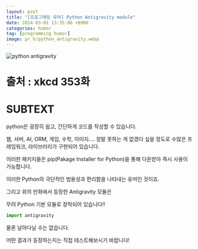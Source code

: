 ```yaml
---
layout: post
title: "[프로그래밍 유머] Python Antigravity module"
date: 2024-03-01 13:35:00 +0900
categories: humor
tag: [programming humor]
image: pr_h/python_antigravity.webp
---
```


![python antigravity](pr_h/python_antigravity.webp)

# 출처 : xkcd 353화

# SUBTEXT

python은 굉장히 쉽고, 간단하게 코드를 작성할 수 있습니다.

웹, 서버, AI, ORM, 게임, 수학, 이미지.... 정말 못하는 게 없겠다 싶을 정도로 수많은 프레임워크, 라이브러리가 구현되어 있습니다.

이러한 패키지들은 pip(Pakage Installer for Python)을 통해 다운받아 즉시 사용이 가능합니다.

이러한 Python의 극단적인 범용성과 편리함을 나타내는 유머인 것이죠.

그리고 위의 만화에서 등장한 Antigravity 모듈은

무려 Python 기본 모듈로 장착되어 있습니다!!

```python
import antigravity
```

물론 날아다닐 수는 없습니다.

어떤 결과가 등장하는지는 직접 테스트해보시기 바랍니다!
